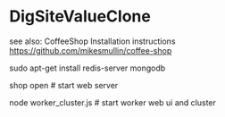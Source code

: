 # DigSiteValueClone

see also: CoffeeShop Installation instructions
https://github.com/mikesmullin/coffee-shop

sudo apt-get install redis-server mongodb

shop open # start web server

node worker_cluster.js # start worker web ui and cluster
